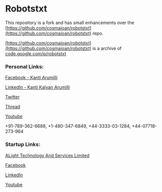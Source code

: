 # Robotstxt
 
This repository is a fork and has small enhancements over the [https://github.com/cosmaioan/robotstxt](https://github.com/cosmaioan/robotstxt) repo.

[https://github.com/cosmaioan/robotstxt](https://github.com/cosmaioan/robotstxt) is a archive of [code.google.com/p/robotstxt](code.google.com/p/robotstxt)

### Personal Links:
[Facebook - Kanti Arumilli](https://www.facebook.com/kanti.arumilli)

[LinkedIn - Kanti Kalyan Arumilli](https://www.linkedin.com/in/kanti-kalyan-arumilli/)

[Twitter](https://twitter.com/KantiKalyanA/)

[Thread](https://www.threads.net/@kantiarumilli)

[Youtube](https://www.youtube.com/@kantikalyanarumilli)

+91-789-362-6688, +1-480-347-6849, +44-3333-03-1284, +44-07718-273-964

### Startup Links:
[ALight Technology And Services Limited](https://www.alightservices.com/)

[Facebook](https://www.facebook.com/ALightTechnologyAndServicesLimited/)

[LinkedIn](https://www.linkedin.com/company/alight-technology-and-services-limited/)

[Youtube](https://www.youtube.com/@alighttechnologyandservicesltd)

